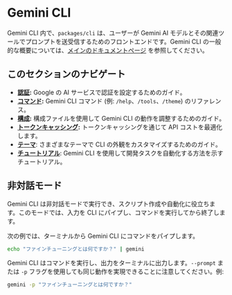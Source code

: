 # Gemini CLI

Gemini CLI 内で、`packages/cli` は、ユーザーが Gemini AI モデルとその関連ツールでプロンプトを送受信するためのフロントエンドです。Gemini CLI の一般的な概要については、[メインのドキュメントページ](../index.md) を参照してください。

## このセクションのナビゲート

- **[認証](./authentication.md):** Google の AI サービスで認証を設定するためのガイド。
- **[コマンド](./commands.md):** Gemini CLI コマンド (例: `/help`、`/tools`、`/theme`) のリファレンス。
- **[構成](./configuration.md):** 構成ファイルを使用して Gemini CLI の動作を調整するためのガイド。
- **[トークンキャッシング](./token-caching.md):** トークンキャッシングを通じて API コストを最適化します。
- **[テーマ](./themes.md)**: さまざまなテーマで CLI の外観をカスタマイズするためのガイド。
- **[チュートリアル](tutorials.md)**: Gemini CLI を使用して開発タスクを自動化する方法を示すチュートリアル。

## 非対話モード

Gemini CLI は非対話モードで実行でき、スクリプト作成や自動化に役立ちます。このモードでは、入力を CLI にパイプし、コマンドを実行してから終了します。

次の例では、ターミナルから Gemini CLI にコマンドをパイプします。

```bash
echo "ファインチューニングとは何ですか？" | gemini
```

Gemini CLI はコマンドを実行し、出力をターミナルに出力します。`--prompt` または `-p` フラグを使用しても同じ動作を実現できることに注意してください。例:

```bash
gemini -p "ファインチューニングとは何ですか？"
```